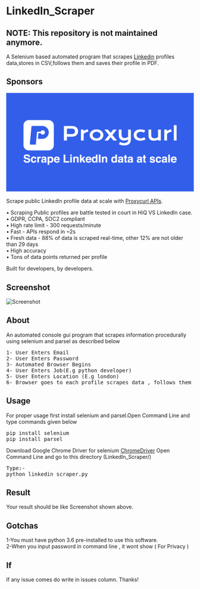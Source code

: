 # LinkedIn_Scraper

## NOTE: This repository is not maintained anymore.


A Selenium based automated program that scrapes [Linkedin](https://www.linkedin.com/)  profiles data,stores in CSV,follows them and saves their profile in PDF.

## Sponsors
[![Logo](docs/Proxycurl.png)](https://nubela.co/proxycurl?utm_campaign=influencer_marketing&utm_source=github&utm_medium=social&utm_content=talha_gillani_linkedin_scraper)

Scrape public LinkedIn profile data at scale with [Proxycurl APIs](https://nubela.co/proxycurl?utm_campaign=influencer_marketing&utm_source=github&utm_medium=social&utm_content=talha_gillani_linkedin_scraper).

• Scraping Public profiles are battle tested in court in HiQ VS LinkedIn case.<br/>
• GDPR, CCPA, SOC2 compliant<br/>
• High rate limit - 300 requests/minute<br/>
• Fast - APIs respond in ~2s<br/>
• Fresh data - 88% of data is scraped real-time, other 12% are not older than 29 days<br/>
• High accuracy<br/>
• Tons of data points returned per profile

Built for developers, by developers.

## Screenshot

![Screenshot](https://github.com/tal95shah/LinkedIn_Scraper/blob/master/LinkedIn.PNG)

## About

An automated console gui program that scrapes information procedurally using selenium and parsel as described below
<pre>
1- User Enters Email
2- User Enters Password
3- Automated Browser Begins
4- User Enters Job(E.g python developer)
5- User Enters Location (E.g london)
6- Browser goes to each profile scrapes data , follows them and downloads their profile in PDF Format.
</pre>

## Usage

For proper usage first install selenium and parsel.Open Command Line and type commands given below
<pre>
pip install selenium
pip install parsel
</pre>
Download Google Chrome Driver for selenium [ChromeDriver](https://sites.google.com/a/chromium.org/chromedriver/)
Open Command Line and go to this directory (LinkedIn_Scraper/)
<pre>
Type:-
python linkedin_scraper.py
</pre>
## Result
Your result should be like Screenshot shown above.
## Gotchas
1-You must have python 3.6 pre-installed to use this software.<br>
2-When you input password in command line , it wont show ( For Privacy )  
## If 
If any issue comes do write in issues column. Thanks!
